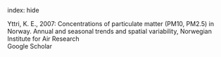 index: hide

<div class="Citation">

  <div class="Citation-body">
    <div class="Citation-text">Yttri, K. E., 2007: <span class="Article-bookTitle">Concentrations of particulate matter (PM10, PM2.5) in Norway. Annual and seasonal trends and spatial variability, </span>Norwegian Institute for Air Research</div>
    <div class="Citation-links">
      <div class="CitationLink" data-href="https://scholar.google.com/scholar?q=Concentrations+of+particulate+matter+%28PM10%2C+PM2.5%29+in+Norway.+Annual+and+seasonal+trends+and+spatial+variability">
        <div class="CitationLink-icon CitationLink-Scholar"></div>
        <div class="CitationLink-text">Google Scholar</div>
      </div>
    </div>
  </div>
</div>


<div class="Citation-copy">

</div>